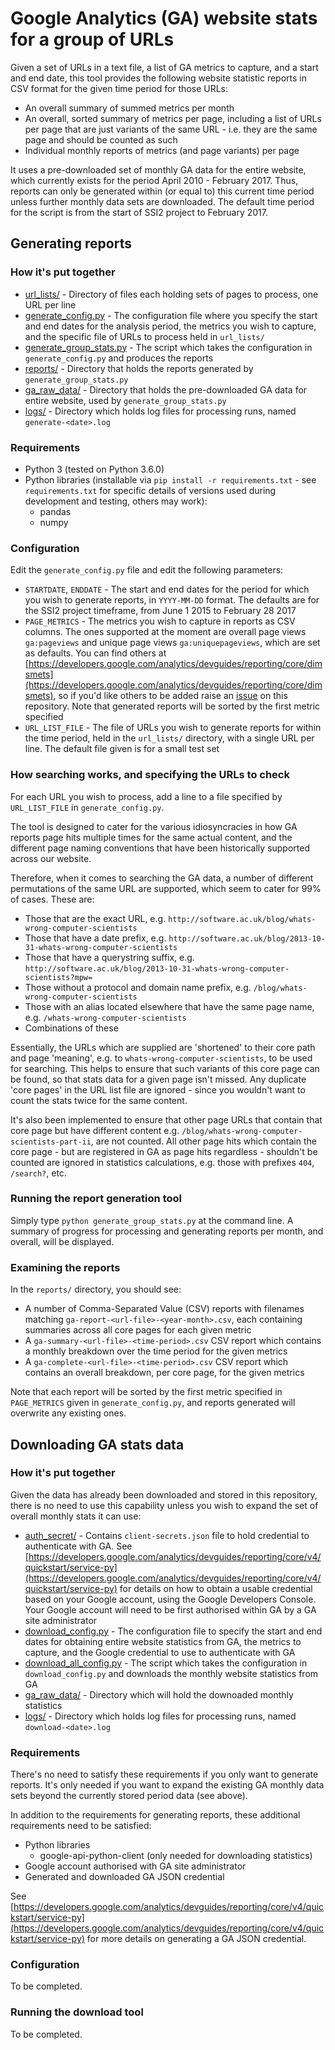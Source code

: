 # Google Analytics (GA) website stats for a group of URLs

Given a set of URLs in a text file, a list of GA metrics to capture,
and a start and end date, this tool provides the following website
statistic reports in CSV format for the given time period for those URLs:

* An overall summary of summed metrics per month
* An overall, sorted summary of metrics per page, including a list of
URLs per page that are just variants of the same URL - i.e. they are the
same page and should be counted as such
* Individual monthly reports of metrics (and page variants) per page

It uses a pre-downloaded set of monthly GA data for the entire website,
which currently exists for the period April 2010 - February 2017. Thus,
reports can only be generated within (or equal to) this current time
period unless further monthly data sets are downloaded. The default
time period for the script is from the start of SSI2 project to February
2017.


## Generating reports

### How it's put together

* [url_lists/](url_lists) - Directory of files each holding sets of pages to process,
one URL per line
* [generate_config.py](generate_config.py) - The configuration file where you specify the
start and end dates for the analysis period, the metrics you wish to
capture, and the specific file of URLs to process held in `url_lists/`
* [generate_group_stats.py](generate_group_stats.py) - The script which takes the configuration in
`generate_config.py` and produces the reports
* [reports/](reports) - Directory that holds the reports generated by
`generate_group_stats.py`
* [ga_raw_data/](ga_raw_data) - Directory that holds the pre-downloaded GA data for
entire website, used by `generate_group_stats.py`
* [logs/](logs) - Directory which holds log files for processing runs, named
`generate-<date>.log`


### Requirements

* Python 3 (tested on Python 3.6.0)
* Python libraries (installable via `pip install -r requirements.txt` -
see `requirements.txt` for specific details of versions used during
development and testing, others may work):
    * pandas
    * numpy


### Configuration

Edit the `generate_config.py` file and edit the following parameters:

* `STARTDATE`, `ENDDATE` - The start and end dates for the period for
which you wish to generate reports, in `YYYY-MM-DD` format. The defaults
are for the SSI2 project timeframe, from June 1 2015 to February 28 2017
* `PAGE_METRICS` - The metrics you wish to capture in reports as CSV columns.
The ones supported at the moment are overall page views `ga:pageviews` and
unique page views `ga:uniquepageviews`, which are set as defaults. You can
find others at [https://developers.google.com/analytics/devguides/reporting/core/dimsmets](https://developers.google.com/analytics/devguides/reporting/core/dimsmets),
so if you'd like others to be added raise an [issue](https://github.com/softwaresaved/ga_group_stats/issues)
on this repository. Note that generated reports will be sorted by the
first metric specified
* `URL_LIST_FILE` - The file of URLs you wish to generate reports
for within the time period, held in the `url_lists/` directory,
with a single URL per line. The default file given is for a small
test set


### How searching works, and specifying the URLs to check

For each URL you wish to process, add a line to a file specified
by `URL_LIST_FILE` in `generate_config.py`.

The tool is designed to cater for the various idiosyncracies in how
GA reports page hits multiple times for the same actual content, and
the different page naming conventions that have been historically
supported across our website.

Therefore, when it comes to searching the GA data, a number of
different permutations of the same URL are supported, which seem
to cater for 99% of cases. These are:

- Those that are the exact URL, e.g. `http://software.ac.uk/blog/whats-wrong-computer-scientists`
- Those that have a date prefix, e.g. `http://software.ac.uk/blog/2013-10-31-whats-wrong-computer-scientists`
- Those that have a querystring suffix, e.g. `http://software.ac.uk/blog/2013-10-31-whats-wrong-computer-scientists?mpw=`
- Those without a protocol and domain name prefix, e.g. `/blog/whats-wrong-computer-scientists`
- Those with an alias located elsewhere that have the same page name, e.g. `/whats-wrong-computer-scientists`
- Combinations of these

Essentially, the URLs which are supplied are 'shortened' to their
core path and page 'meaning', e.g. to `whats-wrong-computer-scientists`,
to be used for searching. This helps to ensure that such variants of this
core page can be found, so that stats data for a given page isn't missed.
Any duplicate 'core pages' in the URL list file are ignored - since you
wouldn't want to count the stats twice for the same content.

It's also been implemented to ensure that other page URLs that contain that
core page but have different content e.g. `/blog/whats-wrong-computer-scientists-part-ii`,
are not counted. All other page hits which contain the core page - but are
registered in GA as page hits regardless - shouldn't be counted are ignored
in statistics calculations, e.g. those with prefixes `404`, `/search?`, etc.


### Running the report generation tool

Simply type `python generate_group_stats.py` at the command line. A
summary of progress for processing and generating reports per month,
and overall, will be displayed.


### Examining the reports

In the `reports/` directory, you should see:

* A number of Comma-Separated Value (CSV) reports with filenames matching
`ga-report-<url-file>-<year-month>.csv`, each containing summaries across
all core pages for each given metric
* A `ga-summary-<url-file>-<time-period>.csv` CSV report which contains
a monthly breakdown over the time period for the given metrics
* A `ga-complete-<url-file>-<time-period>.csv` CSV report which contains
an overall breakdown, per core page, for the given metrics

Note that each report will be sorted by the first metric specified
in `PAGE_METRICS` given in `generate_config.py`, and reports generated
will overwrite any existing ones.


## Downloading GA stats data

### How it's put together

Given the data has already been downloaded and stored in this repository,
there is no need to use this capability unless you wish to expand the set
of overall monthly stats it can use:

* [auth_secret/](auth_secret) - Contains `client-secrets.json` file to hold credential
to authenticate with GA. See [https://developers.google.com/analytics/devguides/reporting/core/v4/quickstart/service-py](https://developers.google.com/analytics/devguides/reporting/core/v4/quickstart/service-py)
for details on how to obtain a usable credential based on your Google
account, using the Google Developers Console. Your Google account will
need to be first authorised within GA by a GA site administrator
* [download_config.py](download_config.py) - The configuration file to specify the start and
end dates for obtaining entire website statistics from GA, the metrics
to capture, and the Google credential to use to authenticate with GA
* [download_all_config.py](download_all_config.py) - The script which takes the configuration in
`download_config.py` and downloads the monthly website statistics from GA
* [ga_raw_data/](ga_raw_data) - Directory which will hold the downoaded monthly
statistics
* [logs/](logs) - Directory which holds log files for processing runs, named
`download-<date>.log`

### Requirements

There's no need to satisfy these requirements if you only want to
generate reports. It's only needed if you want to expand the existing
GA monthly data sets beyond the currently stored period data (see above).

In addition to the requirements for generating reports, these additional
requirements need to be satisfied:

* Python libraries
    * google-api-python-client (only needed for downloading statistics)
* Google account authorised with GA site administrator
* Generated and downloaded GA JSON credential

See [https://developers.google.com/analytics/devguides/reporting/core/v4/quickstart/service-py](https://developers.google.com/analytics/devguides/reporting/core/v4/quickstart/service-py)
for more details on generating a GA JSON credential.

### Configuration

To be completed.

### Running the download tool

To be completed.
